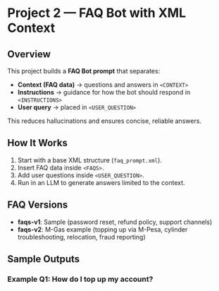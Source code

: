 # Project 2 — FAQ Bot with XML Context

## Overview
This project builds a **FAQ Bot prompt** that separates:
- **Context (FAQ data)** → questions and answers in `<CONTEXT>`
- **Instructions** → guidance for how the bot should respond in `<INSTRUCTIONS>`
- **User query** → placed in `<USER_QUESTION>`

This reduces hallucinations and ensures concise, reliable answers.

## How It Works
1. Start with a base XML structure (`faq_prompt.xml`).
2. Insert FAQ data inside `<FAQS>`.
3. Add user questions inside `<USER_QUESTION>`.
4. Run in an LLM to generate answers limited to the context.

## FAQ Versions
- **faqs-v1**: Sample (password reset, refund policy, support channels)
- **faqs-v2**: M-Gas example (topping up via M-Pesa, cylinder troubleshooting, relocation, fraud reporting)

## Sample Outputs

### Example Q1: How do I top up my account?

